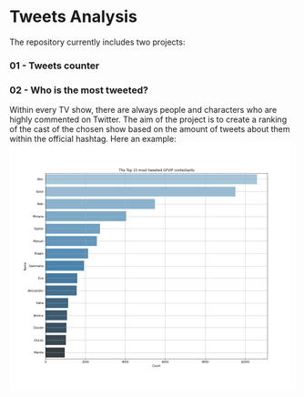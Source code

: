 # Tweets Analysis

The repository currently includes two projects:

### 01 - Tweets counter

### 02 - Who is the most tweeted?
Within every TV show, there are always people and characters who are highly commented on Twitter. The aim of the project is to create a ranking of the cast of the chosen show based on the amount of tweets about them within the official hashtag.
Here an example:
![GFVIP_output](https://github.com/DanielDaduyo/Tweets_Analysis/blob/main/02%20-%20Who%20is%20the%20most%20tweeted%3F/output/GFVIP_2021_12_17_cont.jpg)
